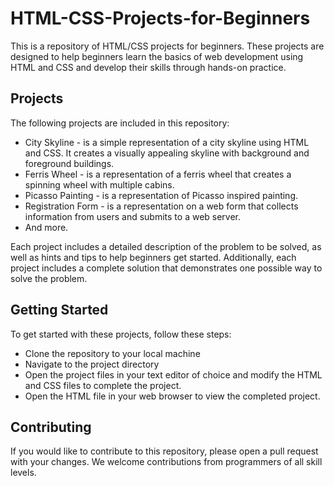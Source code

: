 # HTML-CSS-Projects-for-Beginners
This is a repository of HTML/CSS projects for beginners. These projects are designed to help beginners learn the basics of web development using HTML and CSS and develop their skills through hands-on practice.

## Projects
The following projects are included in this repository:

- City Skyline - is a simple representation of a city skyline using HTML and CSS. It creates a visually appealing skyline with background and foreground buildings.
- Ferris Wheel - is a representation of a ferris wheel that creates a spinning wheel with multiple cabins.
- Picasso Painting - is a representation of Picasso inspired painting.
- Registration Form - is a representation on a web form that collects information from users and submits to a web server.
- And more.

Each project includes a detailed description of the problem to be solved, as well as hints and tips to help beginners get started. Additionally, each project includes a complete solution that demonstrates one possible way to solve the problem.

## Getting Started
To get started with these projects, follow these steps:

- Clone the repository to your local machine
- Navigate to the project directory
- Open the project files in your text editor of choice and modify the HTML and CSS files to complete the project.
- Open the HTML file in your web browser to view the completed project.

## Contributing
If you would like to contribute to this repository, please open a pull request with your changes. We welcome contributions from programmers of all skill levels.
